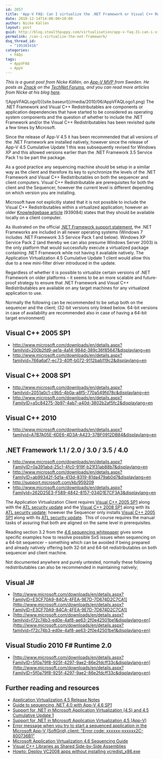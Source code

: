 ```yaml
---
id: 2057
title: 'App-V FAQ: Can I virtualize the .NET Framework or Visual C++ Redistributables?'
date: 2010-12-14T14:00:00+10:00
author: Nicke Källén
layout: post
guid: http://blog.stealthpuppy.com/virtualisation/app-v-faq-31-can-i-virtualize-the-net-framework-or-visual-c-redistributables/
permalink: /can-i-virtualize-the-net-framework/
dsq_thread_id:
  - "195383416"
categories:
  - FAQs
tags:
  - AppVFAQ
  - AppV
---
```

_This is a guest post from Nicke Källén, an_ [_App-V MVP_](https://mvp.support.microsoft.com/profile=DEDA5599-4A38-46A1-A4B0-479D4A945793) _from Sweden. He posts as [Znack](http://social.technet.microsoft.com/Profile/en-US/?user=znack&referrer=http%3a%2f%2fsocial.technet.microsoft.com%2fForums%2fen-US%2fappvclients%2fthread%2fba1a1e3b-b14e-45aa-9373-ba83601b67e9%3foutputas%3dxml&rh=tWq%2byX14GBUU1nKZoHcORYkqCJLPYn4mhXSrzDpr8kk%3d&sp=forums) on the [TechNet Forums](http://social.technet.microsoft.com/Forums/en-gb/category/appvirtualization), and you can read more articles from Nicke at his blog_ [_here_](http://www.viridisit.se/eng/blog/)_._

![AppVFAQLogo1]{{site.baseurl}}/media/2010/06/AppVFAQLogo1.png) The .NET Framework and Visual C++ Redistributables are components or application dependencies that have started to be considered as operating system components and the question of whether to include the .NET Framework and/or the Visual C++ Redistributables has been revisited quite a few times by Microsoft.

Since the release of App-V 4.5 it has been recommended that all versions of the .NET Framework are installed natively, however since the release of App-V 4.5 Cumulative Update 1 this was subsequently revised for Windows XP and this allowed versions earlier than the .NET Framework 3.5 Service Pack 1 to be part the package.

As a good practice any sequencing machine should be setup in a similar way as the client and therefore its key to synchronize the levels of the .NET Framework and Visual C++ Redistributables on both the sequencer and client computers. Visual C++ Redistributable are prerequisites for both the client and the Sequencer, however the current level is different depending on which version you are installing.

Microsoft have not explicitly stated that it is not possible to include the Visual C++ Redistributables within a virtualized application; however an older [Knowledgebase article](http://support.microsoft.com/kb/939084) (939084) states that they should be available locally on a client computer.

As illustrated on the official [.NET Framework support statement](http://technet.microsoft.com/appvirtualization/dd146065.aspx), the .NET Frameworks are included in all newer operating systems (Windows 7 includes .NET Framework 3.5 Service Pack 1 and below). Windows XP Service Pack 2 (and thereby we can also presume Windows Server 2003) is the only platform that would successfully execute a virtualized package containing .NET Framework while not having it available natively. The Application Virtualization 4.5 Cumulative Update 1 client would allow this due to a new mini-filter driver introduced in the update.

Regardless of whether it is possible to virtualize certain versions of .NET Framework on older platforms – it seems to be an more scalable and future-proof strategy to ensure that .NET Framework and Visual C++ Redistributables are available on any target machines for any virtualized application to use.

Normally the following can be recommended to be setup both on the sequencer and the client; (32-bit versions only linked below. 64-bit versions in case of availability are recommended also in case of having a 64-bit target environment)

## Visual C++ 2005 SP1

* <http://www.microsoft.com/downloads/en/details.aspx?familyid=200b2fd9-ae1a-4a14-984d-389c36f85647&displaylang=en>
* <http://www.microsoft.com/downloads/en/details.aspx?familyid=766a6af7-ec73-40ff-b072-9112bab119c2&displaylang=en>

## Visual C++ 2008 SP1

* <http://www.microsoft.com/downloads/en/details.aspx?familyid=2051a0c1-c9b5-4b0a-a8f5-770a549fd78c&displaylang=en>
* <http://www.microsoft.com/downloads/en/details.aspx?FamilyID=a5c84275-3b97-4ab7-a40d-3802b2af5fc2&displaylang=en>

## Visual C++ 2010

* <http://www.microsoft.com/downloads/en/details.aspx?familyid=A7B7A05E-6DE6-4D3A-A423-37BF0912DB84&displaylang=en>

## .NET Framework 1.1 / 2.0 / 3.0 / 3.5 / 4.0

* <http://www.microsoft.com/downloads/en/details.aspx?FamilyID=0a391abd-25c1-4fc0-919f-b21f31ab88b7&displaylang=en>
* <http://www.microsoft.com/downloads/en/details.aspx?FamilyID=ab99342f-5d1a-413d-8319-81da479ab0d7&displaylang=en>
* <http://support.microsoft.com/kb/959209>
* <http://www.microsoft.com/downloads/en/details.aspx?FamilyId=262D25E3-F589-4842-8157-034D1E7CF3A3&displaylang=en>

The Application Virtualization Client requires [Visual C++ 2005 SP1](http://www.microsoft.com/downloads/en/details.aspx?familyid=200b2fd9-ae1a-4a14-984d-389c36f85647&displaylang=en) along with the [ATL security update](http://www.microsoft.com/downloads/en/details.aspx?familyid=766a6af7-ec73-40ff-b072-9112bab119c2&displaylang=en) and the [Visual C++ 2008 SP1](http://www.microsoft.com/downloads/en/details.aspx?FamilyID=a5c84275-3b97-4ab7-a40d-3802b2af5fc2&displaylang=en) along with its [ATL security update](http://www.microsoft.com/downloads/en/details.aspx?familyid=2051a0c1-c9b5-4b0a-a8f5-770a549fd78c&displaylang=en); however the Sequencer only installs [Visual C++ 2005 SP1](http://www.microsoft.com/downloads/en/details.aspx?familyid=200b2fd9-ae1a-4a14-984d-389c36f85647&displaylang=en) along with its [ATL security update](http://www.microsoft.com/downloads/en/details.aspx?familyid=766a6af7-ec73-40ff-b072-9112bab119c2&displaylang=en).  This of course requires the manual tasks of assuring that both are aligned on the same level in prerequisites.

Reading section 3.2 from the [4.6 sequencing whitepaper](http://download.microsoft.com/download/F/7/8/F784A197-73BE-48FF-83DA-4102C05A6D44/App-46_Sequencing_Guide_Final.docx) gives some specific examples how to resolve possible SxS issues when sequencing on a 64-bit sequencer – something which can be avoided if being prepared and already natively offering both 32-bit and 64-bit redistributables on both sequencer and client machine.

Not documented anywhere and purely untested, normally these following redistributables can also be recommended in maintaining natively;

## Visual J#

* [http://www.microsoft.com/downloads/en/details.aspx?FamilyID=E3CF70A9-84CA-4FEA-9E7D-7D674D2C7CA1](http://www.microsoft.com/downloads/en/details.aspx?FamilyID=E3CF70A9-84CA-4FEA-9E7D-7D674D2C7CA1)
* [http://www.microsoft.com/downloads/en/details.aspx?familyid=f72c74b3-ed0e-4af8-ae63-2f0e42501be1&displaylang=en](http://www.microsoft.com/downloads/en/details.aspx?familyid=f72c74b3-ed0e-4af8-ae63-2f0e42501be1&displaylang=en)

## Visual Studio 2010 F# Runtime 2.0

* [http://www.microsoft.com/downloads/en/details.aspx?FamilyID=5f0a79f8-925f-4297-9ae2-86e2fdcff33c&displaylang=en](http://www.microsoft.com/downloads/en/details.aspx?FamilyID=5f0a79f8-925f-4297-9ae2-86e2fdcff33c&displaylang=en)

## Further reading and resources

* [Application Virtualization 4.5 Release Notes](http://technet.microsoft.com/en-us/library/cc817171.aspx)
* [Guide to sequencing .NET 4.0 with App-V 4.6 SP1](http://support.microsoft.com/kb/2519958)
* [Support for .NET in Microsoft Application Virtualization (4.5) and 4.5 Cumulative Update 1](http://technet.microsoft.com/appvirtualization/dd146065.aspx)
* [Support for .NET in Microsoft Application Virtualization 4.5 (App-V)](http://support.microsoft.com/kb/959524)
* [Error message when you try to start a sequenced application in the Microsoft App-V (SoftGrid) client: "Error code: xxxxxx-xxxxxx2C-800736B1"](http://support.microsoft.com/kb/939084)
* [Microsoft Application Virtualization 4.6 Sequencing Guide](http://download.microsoft.com/download/F/7/8/F784A197-73BE-48FF-83DA-4102C05A6D44/App-46_Sequencing_Guide_Final.docx)
* [Visual C++ Libraries as Shared Side-by-Side Assemblies](http://msdn.microsoft.com/en-us/library/ms235624(VS.80).aspx)
* [Howto: Deploy VC2008 apps without installing vcredist_x86.exe](http://blog.kalmbach-software.de/2008/05/03/howto-deploy-vc2008-apps-without-installing-vcredist_x86exe/)

